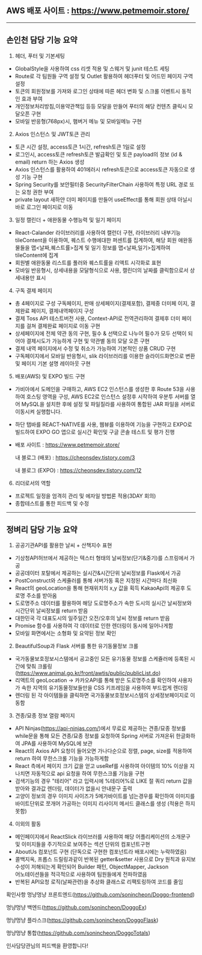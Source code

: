 
## AWS 배포 사이트 : https://www.petmemoir.store/

---
## 손인천 담당 기능 요약 ##

1. 헤더, 푸터 및 기본세팅
  - GlobalStyle을 사용하여 css 리셋 적용 및 스웨거 및 junit 테스트 세팅
  - Route로 각 팀원들 구역 설정 및 Outlet 활용하여 헤더푸터 및 어드민
    페이지 구역 설정
  - 토큰의 회원정보를 가져와 로그인 상태에 따른 헤더 변화 및 스크롤
    이벤트시 동적인 효과 부여
  - 개인정보처리방침,이용약관책임 등등 모달을 만들어 푸터의 해당 컨텐츠
    클릭시 모달오픈 구현
  - 모바일 반응형(768px)시, 햄버거 메뉴 및 모바일메뉴 구현
    
2. Axios 인스턴스 및 JWT토큰 관리
  - 토큰 시간 설정, access토큰 1시간, refresh토큰 1일로 설정 
  - 로그인시, access토큰 refresh토큰 발급확인 및 토큰 payload의 정보
    (id & email) return 하는 Axios 생성  
  - Axios 인스턴스를 활용하여 401에러시 refresh토큰으로 access토큰
    자동으로 생성 기능 구현
  - Spring Security를 보안필터중 SecurityFilterChain 사용하여 특정
    URL 경로 또는 요청 권한 부여
  - private layout 새하얀 더미 페이지를 만들어 useEffect를 통해 회원
    상태 아닐시 바로 로그인 페이지로 이동

3. 일정 캘린더 + 애완동물 수행능력 및 일기 페이지
  - React-Calander 라이브러리를 사용하여 캘런더 구현, 라이브러리 내부기능
    tileContent을 이용하여, 퀘스트 수행에대한 퍼센트를 집계하여, 해당 회원
    애완동물들을 맵<날짜,퀘스트률>집계 및 일기 정보를 맵<날짜,일기>집계하여
    tileContent에 집계
  - 회원별 애완동물 리스트를 풀러와 퀘스트률을 리액트 시각화로 표현
  - 모바일 반응형시, 상세내용을 모달형식으로 사용, 캘린더의 날짜를
    클릭함으로서 상세내용만 표시

4. 구독 결제 페이지
  - 총 4페이지로 구성 구독페이지, 판매 상세페이지(결제포함), 결제중 더미페
    이지, 결제완료 페이지, 결제내역페이지 구성
  - 결제 Toss API 테스트버전 사용, Context-API로 전역관리하여 결제후 더미
    페이지를 걸쳐 결제완료 페이지로 이동 구현
  - 상세페이지에 전체 약관 동의 구현, 필수 & 선택으로 나누어 필수가 모두
    선택이 되어야 결제시도가 가능하게 구현 및 약관별 동의 모달 오픈 구현
  - 결제 내역 페이지에서 수정 및 취소가 가능하여 기본적인 상품 CRUD 구현 
  - 구독페이지에서 모바일 반응형시, slik 라이브러리를 이용한 슬라이드화면으로
    변환 및 페이지 기본 설명 레이아웃 구현

5. 배포(AWS) 및 EXPO 빌드 구현
  - 가비아에서 도메인을 구매하고, AWS EC2 인스턴스를 생성한 후 Route 53을
    사용하여 호스팅 영역을 구성, AWS EC2로 인스턴스 설정후 시작하여 우분투
    서버를 열어 MySQL을 설치한 후에 설정 및 파일질라를 사용하여 통합된 JAR
    파일을 서버로 이동시켜 실행합니다.
  - 하단 탭바를 REACT-NATIVE를 사용, 웹뷰를 이용하여 기능을 구현하고 EXPO로
    빌드하여 EXPO GO 앱으로 실시간 확인및 구글 콘솔 테스트 및 평가 진행
  - 배포 사이트 : https://www.petmemoir.store/

    내 블로그 (배포) : https://cheonsdev.tistory.com/3
    
    내 블로그 (EXPO) : https://cheonsdev.tistory.com/12

6. 리더로서의 역할
  - 프로젝트 일정을 엄격히 관리 및 에자일 방법론 적용(3DAY 회의)
  - 종합테스트를 통한 피드백 및 수정

---
## 정벼리 담당 기능 요약 ##

1. 공공기관API를 활용한 날씨 + 산책지수 표현
 - 기상청API허브에서 제공하는 텍스터 형태의 날씨정보(단기&중기)를 
    스프링에서 가공
 - 공공데이터 포탈에서 제공하는 실시간&시간단위 날씨정보를 Flask에서 가공
 - PostConstruct와 스케쥴러를 통해 서버가동 혹은 지정된 시간마다 최신화
 - React의 geoLocation을 통해 현재위치의 x,y 값을 획득 KakaoApi의 
   제공후 도로명 주소를 받아옴
 - 도로명주소 데이터를 활용하여 해당 도로명주소가 속한 도시의 실시간 
   날씨정보와 시간단위 날씨정보를 return 받음
 - 대한민국 각 대표도시의 일주일간 오전/오후의 날씨 정보를 return 받음
 - Promise 함수를 사용하여 각 데이터로 인한 렌더링이 동시에 일어나게함
 - 모바일 화면에서는 소형화 및 요약된 정보 확인

2. BeautifulSoup과 Flask 서버를 통한 유기동물정보 크롤
 - 국가동물보호정보시스템에서 공고중인 모든 유기동물 정보를 스케쥴러에 
   등록된 시간에 맞춰 크롤링 
  (https://www.animal.go.kr/front/awtis/public/publicList.do)
 - 리액트의 geoLocation -> 카카오API를 통해 받은 도로명주소를 확인하여 
   사용자가 속한 지역의 유기동물정보들만을 CSS 키프레임을 사용하여 
   부드럽게 렌더링
 - 렌더링 된 각 아이템들을 클릭하면 국가동물보호정보시스템의 
   상세정보페이지로 이동함

3. 견종/묘종 정보 열람 페이지

 - API Ninjas(https://api-ninjas.com/)에서 무료로 제공하는 견종/묘종 
   정보를 while문을 통해 모든 견종/묘종 정보를 요청하여 Spring 서버로 
   가져온뒤 한글화하여 JPA를 사용하여 MySQL에 보관
 - React의 Axios API 요청이 들어오면 가나다순으로 정렬, page, size를 
   적용하여 return 하여 무한스크롤 기능을 가능하게함
 - React 측에서 페이지 크기 값을 얻고 useRef를 사용하여 아이템의 10% 
   이상을 지나치면 자동적으로 api 요청을 하여 무한스크롤 기능을 구현
 - 검색기능의 경우 "테리어" 라고 입력시에 %테리어%로 LIKE 절 쿼리 return 
   값을 받아와 결과값 렌더링, 데이터가 없을시 안내문구 출력
 - 고양이 정보의 경우 이미지 사이즈가 5메가바이트를 넘는경우를 확인하여 
   이미지를 바이트단위로 쪼개어 가공하는 이미지 리사이저 메서드 클래스를 
   생성 (적용은 하지 못함)

4. 이외의 활동
 - 메인페이지에서 ReactSlick 라이브러를 사용하여 해당 어플리케이션의 
   소개문구 및 이미지들을 주기적으로 보여주는 섹션 단위의 컴포넌트구현
 - AboutUs 컴포넌트 구현 (단독으로 구현한 컴포넌트라 배포시에는 
    누락하였음)
 - 콜백지옥, 프롭스 드릴링과같이 반복된 getter&setter 사용으로 Dry 원칙과
   유지보수성이 저해되는게 확인되어 Builder 패턴, ObjectMapper, Jackson   
   어노테이션들을 적극적으로 사용하여 팀원들에게 전파하였음
 - 반복된 API요청 로직(날짜관련)을 추상화 클래스로 리팩토링하여 코드를 줄임

확인사항
멍냥멍냥 프론트엔드(https://github.com/sonincheon/Doggo-frontend)

멍냥멍냥 백엔드(https://github.com/sonincheon/DoggoEx)

멍냥멍냥 플라스크(https://github.com/sonincheon/DoggoFlask)

멍냥멍냥 통합(https://github.com/sonincheon/DoggoTotals)

인사담당관님의 피드백을 환영합니다!
